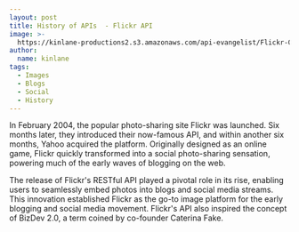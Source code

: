 ```yaml
---
layout: post
title: History of APIs  - Flickr API
image: >-
  https://kinlane-productions2.s3.amazonaws.com/api-evangelist/Flickr-Code-Screenshot.PNG
author:
  name: kinlane
tags:
  - Images
  - Blogs
  - Social
  - History
---
```

In February 2004, the popular photo-sharing site Flickr was launched. Six months later, they introduced their now-famous API, and within another six months, Yahoo acquired the platform. Originally designed as an online game, Flickr quickly transformed into a social photo-sharing sensation, powering much of the early waves of blogging on the web.

The release of Flickr's RESTful API played a pivotal role in its rise, enabling users to seamlessly embed photos into blogs and social media streams. This innovation established Flickr as the go-to image platform for the early blogging and social media movement. Flickr's API also inspired the concept of BizDev 2.0, a term coined by co-founder Caterina Fake.